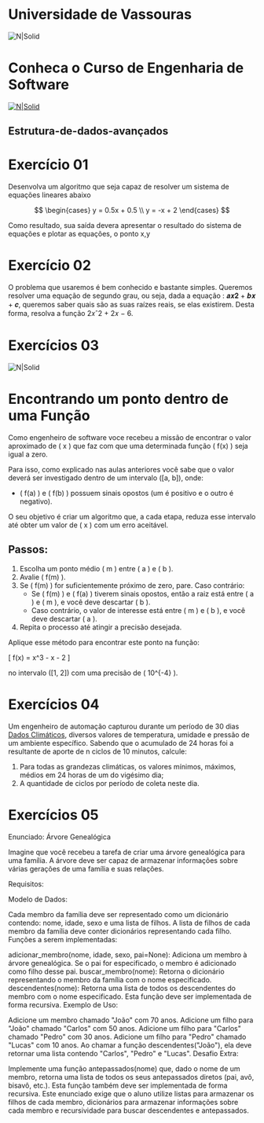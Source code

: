 # Universidade de Vassouras


![N|Solid](https://univassouras.edu.br/wp-content/uploads/2023/10/UniVassouras-Horizontal-Colorida.png)
# Conheca o Curso de Engenharia de Software 
[![N|Solid](https://universidadedevassouras.edu.br/wp-content/uploads/2021/12/Simbolo_Engenharia_de_Software.jpg)](https://universidadedevassouras.edu.br/graduacao-marica/engenharia-de-software/)
## Estrutura-de-dados-avançados
# Exercício 01

Desenvolva um algoritmo que seja capaz de resolver um sistema de equações lineares abaixo 

$$
\begin{cases}
y = 0.5x + 0.5 \\
y = -x + 2
\end{cases}
$$

Como resultado, sua saída devera apresentar o resultado do sistema de equações e plotar as equações, o ponto x,y 

# Exercício 02

O problema que usaremos é bem conhecido e bastante simples. Queremos resolver uma equação de segundo grau, ou seja, dada a equação : 𝒂𝒙𝟐 + 𝒃𝒙 + 𝒄, queremos saber quais são as suas raízes reais, se elas existirem. Desta forma, resolva a função 2𝑥ˆ2 + 2𝑥 − 6.

# Exercícios 03
![N|Solid](https://www.researchgate.net/profile/Osnildo-Carvalho/publication/349734116/figure/fig40/AS:997263232995333@1614777491388/Figura-1-Interpretacao-grafica-do-metodo-da-bissecao.png)


# **Encontrando um ponto dentro de uma Função**

Como engenheiro de software voce recebeu a missão de encontrar o valor aproximado de \( x \) que faz com que uma determinada função \( f(x) \) seja igual a zero.

Para isso, como explicado nas aulas anteriores você sabe que o valor deverá ser investigado dentro de um intervalo \([a, b]\), onde:

- \( f(a) \) e \( f(b) \) possuem sinais opostos (um é positivo e o outro é negativo).

O seu objetivo é criar um algoritmo que, a cada etapa, reduza esse intervalo até obter um valor de \( x \) com um erro aceitável.

## **Passos:**
1. Escolha um ponto médio \( m \) entre \( a \) e \( b \).
2. Avalie \( f(m) \).
3. Se \( f(m) \) for suficientemente próximo de zero, pare. Caso contrário:
   - Se \( f(m) \) e \( f(a) \) tiverem sinais opostos, então a raiz está entre \( a \) e \( m \), e você deve descartar \( b \).
   - Caso contrário, o valor de interesse está entre \( m \) e \( b \), e você deve descartar \( a \).
4. Repita o processo até atingir a precisão desejada.

Aplique esse método para encontrar este ponto na função:

\[
f(x) = x^3 - x - 2
\]

no intervalo \([1, 2]\) com uma precisão de \( 10^{-4} \).


# Exercícios 04
Um engenheiro de automação capturou durante um período de 30 dias [Dados Climáticos](https://github.com/marciogarridoLaCop/EDA/blob/main/dadosclimaticos.txt), diversos valores de temperatura, umidade e pressão de um ambiente específico. Sabendo que o acumulado de 24 horas foi a resultante de aporte de n ciclos de 10 minutos, calcule:

1) Para todas as grandezas climáticas, os valores mínimos, máximos, médios em 24 horas de um do vigésimo dia;
2) A quantidade de ciclos por período de coleta neste dia.

# Exercícios 05
Enunciado: Árvore Genealógica

Imagine que você recebeu a tarefa de criar uma árvore genealógica para uma família. A árvore deve ser capaz de armazenar informações sobre várias gerações de uma família e suas relações.

Requisitos:

Modelo de Dados:

Cada membro da família deve ser representado como um dicionário contendo: nome, idade, sexo e uma lista de filhos.
A lista de filhos de cada membro da família deve conter dicionários representando cada filho.
Funções a serem implementadas:

adicionar_membro(nome, idade, sexo, pai=None): Adiciona um membro à árvore genealógica. Se o pai for especificado, o membro é adicionado como filho desse pai.
buscar_membro(nome): Retorna o dicionário representando o membro da família com o nome especificado.
descendentes(nome): Retorna uma lista de todos os descendentes do membro com o nome especificado. Esta função deve ser implementada de forma recursiva.
Exemplo de Uso:

Adicione um membro chamado "João" com 70 anos.
Adicione um filho para "João" chamado "Carlos" com 50 anos.
Adicione um filho para "Carlos" chamado "Pedro" com 30 anos.
Adicione um filho para "Pedro" chamado "Lucas" com 10 anos.
Ao chamar a função descendentes("João"), ela deve retornar uma lista contendo "Carlos", "Pedro" e "Lucas".
Desafio Extra:

Implemente uma função antepassados(nome) que, dado o nome de um membro, retorna uma lista de todos os seus antepassados diretos (pai, avô, bisavô, etc.). Esta função também deve ser implementada de forma recursiva.
Este enunciado exige que o aluno utilize listas para armazenar os filhos de cada membro, dicionários para armazenar informações sobre cada membro e recursividade para buscar descendentes e antepassados.
